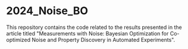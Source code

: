 # 2024_Noise_BO
This repository contains the code related to the results presented in the article titled "Measurements with Noise: Bayesian Optimization for Co-optimized Noise and Property Discovery in Automated Experiments".
